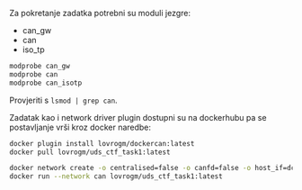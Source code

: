 Za pokretanje zadatka potrebni su moduli jezgre:
- can_gw
- can
- iso_tp

```bash
modprobe can_gw
modprobe can
modprobe can_isotp
```

Provjeriti s `lsmod | grep can`.

Zadatak kao i network driver plugin dostupni su na dockerhubu pa se postavljanje vrši kroz docker naredbe:

```bash
docker plugin install lovrogm/dockercan:latest
docker pull lovrogm/uds_ctf_task1:latest

docker network create -o centralised=false -o canfd=false -o host_if=dcan0 --driver lovrogm/dockercan:latest can
docker run --network can lovrogm/uds_ctf_task1:latest
```
